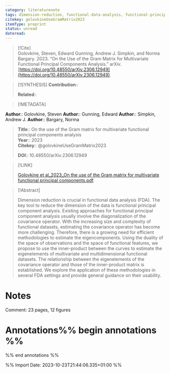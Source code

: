 ```yaml
---
category: literaturenote
tags: dimension-reduction, functional-data-analysis, functional-principal-components, multivariate-functional-data
citekey: golovkineUseGramMatrix2023
itemType: preprint
status: unread  
dateread:  
---
```


> [!Cite]  
> Golovkine, Steven, Edward Gunning, Andrew J. Simpkin, and Norma Bargary. 2023. “On the Use of the Gram Matrix for Multivariate Functional Principal Components Analysis.” arXiv. [https://doi.org/10.48550/arXiv.2306.12949](https://doi.org/10.48550/arXiv.2306.12949).

> [!SYNTHESIS] 
>**Contribution**::
>
>**Related**:: 
>

> [!METADATA]  
>
**Author**:: Golovkine, Steven
**Author**:: Gunning, Edward
**Author**:: Simpkin, Andrew J.
**Author**:: Bargary, Norma<br>
> **Title**:: On the use of the Gram matrix for multivariate functional principal components analysis    
> **Year**:: 2023     
> **Citekey**:: @golovkineUseGramMatrix2023    
>    
>    
>     
>    
>    
>     
>    
>**DOI**:: 10.48550/arXiv.2306.12949    
>

> [!LINK] 
>
> [Golovkine et al_2023_On the use of the Gram matrix for multivariate functional principal components.pdf](file:///Users/steven/Library/CloudStorage/GoogleDrive-steven.golovkine@ul.ie/My%20Drive/bibliography/arXiv/2023/Golovkine%20et%20al_2023_On%20the%20use%20of%20the%20Gram%20matrix%20for%20multivariate%20functional%20principal%20components.pdf).

>[!Abstract]
>
>Dimension reduction is crucial in functional data analysis (FDA). The key tool to reduce the dimension of the data is functional principal component analysis. Existing approaches for functional principal component analysis usually involve the diagonalization of the covariance operator. With the increasing size and complexity of functional datasets, estimating the covariance operator has become more challenging. Therefore, there is a growing need for efficient methodologies to estimate the eigencomponents. Using the duality of the space of observations and the space of functional features, we propose to use the inner-product between the curves to estimate the eigenelements of multivariate and multidimensional functional datasets. The relationship between the eigenelements of the covariance operator and those of the inner-product matrix is established. We explore the application of these methodologies in several FDA settings and provide general guidance on their usability.
>>


# Notes
Comment: 23 pages, 12 figures<br>
# Annotations%% begin annotations %%  
 
  
%% end annotations %%

%% Import Date: 2023-10-23T21:44:06.335+01:00 %%

